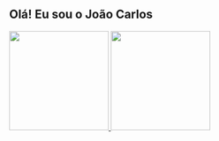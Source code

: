 ## Olá! Eu sou o João Carlos
<div align="left">
  <a href="https://github.com/devjaum">
  <img height="180em" src="https://github-readme-stats.vercel.app/api?username=devjaum&show_icons=true&theme=dark&include_all_commits=true&count_private=true"/>
  <img height="180em" src="https://github-readme-stats.vercel.app/api/top-langs/?username=devjaum&layout=compact&langs_count=7&theme=dark"/>
</div>

  
